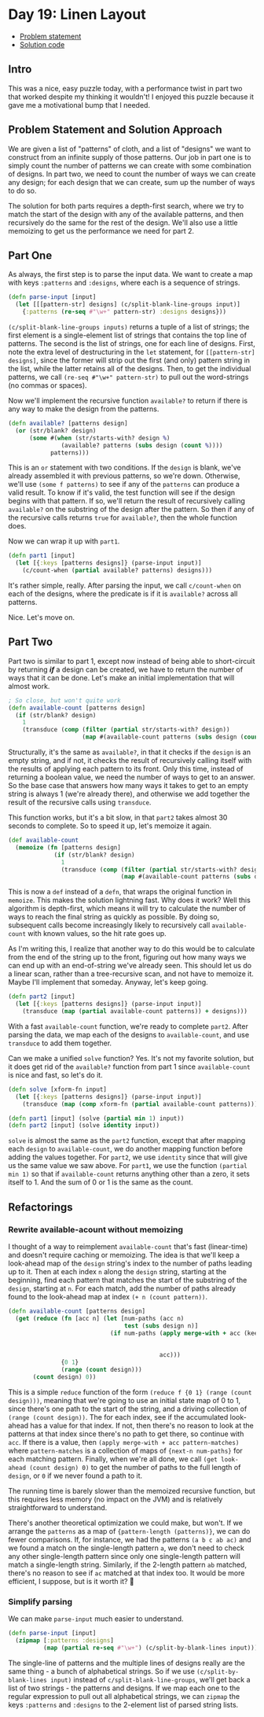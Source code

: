 # Day 19: Linen Layout

* [Problem statement](https://adventofcode.com/2024/day/19)
* [Solution code](https://github.com/abyala/advent-2024-clojure/blob/master/src/advent_2024_clojure/day19.clj)

## Intro

This was a nice, easy puzzle today, with a performance twist in part two that worked despite my thinking it wouldn't!
I enjoyed this puzzle because it gave me a motivational bump that I needed.

## Problem Statement and Solution Approach

We are given a list of "patterns" of cloth, and a list of "designs" we want to construct from an infinite supply of
those patterns. Our job in part one is to simply count the number of patterns we can create with some combination of
designs. In part two, we need to count the number of ways we can create any design; for each design that we can
create, sum up the number of ways to do so.

The solution for both parts requires a depth-first search, where we try to match the start of the design with any of
the available patterns, and then recursively do the same for the rest of the design. We'll also use a little memoizing
to get us the performance we need for part 2.

## Part One

As always, the first step is to parse the input data. We want to create a map with keys `:patterns` and `:designs`,
where each is a sequence of strings.

```clojure
(defn parse-input [input]
  (let [[[pattern-str] designs] (c/split-blank-line-groups input)]
    {:patterns (re-seq #"\w+" pattern-str) :designs designs}))
```

`(c/split-blank-line-groups inputs)` returns a tuple of a list of strings; the first element is a single-element list
of strings that contains the top line of patterns. The second is the list of strings, one for each line of designs.
First, note the extra level of destructuring in the `let` statement, for `[[pattern-str] designs]`, since the former
will strip out the first (and only) pattern string in the list, while the latter retains all of the designs. Then, to
get the individual patterns, we call `(re-seq #"\w+" pattern-str)` to pull out the word-strings (no commas or spaces).

Now we'll implement the recursive function `available?` to return if there is any way to make the design from the
patterns.

```clojure
(defn available? [patterns design]
  (or (str/blank? design)
      (some #(when (str/starts-with? design %)
               (available? patterns (subs design (count %))))
            patterns)))
```

This is an `or` statement with two conditions. If the `design` is blank, we've already assembled it with previous
patterns, so we're down. Otherwise, we'll use `(some f patterns)` to see if any of the `patterns` can produce a valid
result. To know if it's valid, the test function will see if the design begins with that pattern. If so, we'll return
the result of recursively calling `available?` on the substring of the design after the pattern. So then if any of the
recursive calls returns `true` for `available?`, then the whole function does.

Now we can wrap it up with `part1`.

```clojure
(defn part1 [input]
  (let [{:keys [patterns designs]} (parse-input input)]
    (c/count-when (partial available? patterns) designs)))
```

It's rather simple, really. After parsing the input, we call `c/count-when` on each of the designs, where the predicate
is if it is `available?` across all patterns.

Nice.  Let's move on.

## Part Two

Part two is similar to part 1, except now instead of being able to short-circuit by returning **_if_** a design can be
created, we have to return the number of ways that it can be done. Let's make an initial implementation that will
almost work.

```clojure
; So close, but won't quite work
(defn available-count [patterns design]
  (if (str/blank? design)
    1
    (transduce (comp (filter (partial str/starts-with? design))
                     (map #(available-count patterns (subs design (count %))))) + patterns)))
```

Structurally, it's the same as `available?`, in that it checks if the `design` is an empty string, and if not, it
checks the result of recursively calling itself with the results of applying each pattern to its front. Only this time,
instead of returning a boolean value, we need the number of ways to get to an answer. So the base case that answers how
many ways it takes to get to an empty string is always 1 (we're already there), and otherwise we add together the
result of the recursive calls using `transduce`.

This function works, but it's a bit slow, in that `part2` takes almost 30 seconds to complete. So to speed it up, let's
memoize it again.

```clojure
(def available-count
  (memoize (fn [patterns design]
             (if (str/blank? design)
               1
               (transduce (comp (filter (partial str/starts-with? design))
                                (map #(available-count patterns (subs design (count %))))) + patterns)))))
```

This is now a `def` instead of a `defn`, that wraps the original function in `memoize`. This makes the solution
lightning fast. Why does it work? Well this algorithm is depth-first, which means it will try to calculate the number
of ways to reach the final string as quickly as possible. By doing so, subsequent calls become increasingly likely to
recursively call `available-count` with known values, so the hit rate goes up.

As I'm writing this, I realize that another way to do this would be to calculate from the end of the string up to the
front, figuring out how many ways we can end up with an end-of-string we've already seen. This should let us do a
linear scan, rather than a tree-recursive scan, and not have to memoize it. Maybe I'll implement that someday. Anyway,
let's keep going.

```clojure
(defn part2 [input]
  (let [{:keys [patterns designs]} (parse-input input)]
    (transduce (map (partial available-count patterns)) + designs)))
```

With a fast `available-count` function, we're ready to complete `part2`. After parsing the data, we map each of the
designs to `available-count`, and use `transduce` to add them together.

Can we make a unified `solve` function? Yes. It's not my favorite solution, but it does get rid of the `available?`
function from part 1 since `available-count` is nice and fast, so let's do it.

```clojure
(defn solve [xform-fn input]
  (let [{:keys [patterns designs]} (parse-input input)]
    (transduce (map (comp xform-fn (partial available-count patterns))) + designs)))

(defn part1 [input] (solve (partial min 1) input))
(defn part2 [input] (solve identity input))
```

`solve` is almost the same as the `part2` function, except that after mapping each `design` to `available-count`, we
do another mapping function before adding the values together. For `part2`, we use `identity` since that will give us
the same value we saw above. For `part1`, we use the function `(partial min 1)` so that if `available-count` returns
anything other than a zero, it sets itself to 1. And the sum of 0 or 1 is the same as the count.

## Refactorings

### Rewrite available-acount without memoizing

I thought of a way to reimplement `available-count` that's fast (linear-time) and doesn't require caching or memoizing.
The idea is that we'll keep a look-ahead map of the `design` string's index to the number of paths leading up to it.
Then at each index `n` along the `design` string, starting at the beginning, find each pattern that matches the start
of the substring of the `design`, starting at `n`. For each match, add the number of paths already found to the
look-ahead map at index `(+ n (count pattern))`.

```clojure
(defn available-count [patterns design]
  (get (reduce (fn [acc n] (let [num-paths (acc n)
                                 test (subs design n)]
                             (if num-paths (apply merge-with + acc (keep #(when (str/starts-with? test %)
                                                                            {(+ n (count %)) num-paths})
                                                                         patterns))
                                           acc)))
               {0 1}
               (range (count design)))
       (count design) 0))
```

This is a simple `reduce` function of the form `(reduce f {0 1} (range (count design)))`, meaning that we're going
to use an initial state map of 0 to 1, since there's one path to the start of the string, and a driving collection of
`(range (count design))`. The for each index, see if the accumulated look-ahead has a value for that index. If not,
then there's no reason to look at the patterns at that index since there's no path to get there, so continue with
`acc`. If there is a value, then `(apply merge-with + acc pattern-matches)` where `pattern-matches` is a collection of
maps of `{next-n num-paths}` for each matching pattern. Finally, when we're all done, we call 
`(get look-ahead (count design) 0)` to get the number of paths to the full length of `design`, or `0` if we never found
a path to it.

The running time is barely slower than the memoized recursive function, but this requires less memory (no impact on the
JVM) and is relatively straightforward to understand.

There's another theoretical optimization we could make, but won't. If we arrange the `patterns` as a map of
`{pattern-length (patterns)}`, we can do fewer comparisons. If, for instance, we had the patterns `(a b c ab ac)` and
we found a match on the single-length pattern `a`, we don't need to check any other single-length pattern since only
one single-length pattern will match a single-length string. Similarly, if the 2-length pattern `ab` matched, there's
no reason to see if `ac` matched at that index too. It would be more efficient, I suppose, but is it worth it? 🤔

### Simplify parsing

We can make `parse-input` much easier to understand.

```clojure
(defn parse-input [input]
  (zipmap [:patterns :designs]
          (map (partial re-seq #"\w+") (c/split-by-blank-lines input))))
```

The single-line of patterns and the multiple lines of designs really are the same thing - a bunch of alphabetical 
strings. So if we use `(c/split-by-blank-lines input)` instead of `c/split-blank-line-groups`, we'll get back a list
of two strings - the patterns and designs. If we map each one to the regular expression to pull out all alphabetical
strings, we can `zipmap` the keys `:patterns` and `:designs` to the 2-element list of parsed string lists.